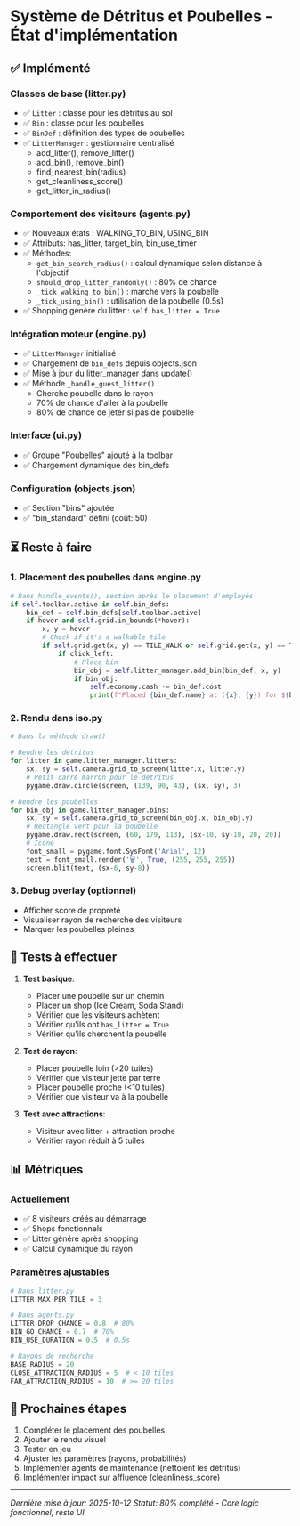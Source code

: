 # Système de Détritus et Poubelles - État d'implémentation

## ✅ Implémenté

### Classes de base (litter.py)
- ✅ `Litter` : classe pour les détritus au sol
- ✅ `Bin` : classe pour les poubelles
- ✅ `BinDef` : définition des types de poubelles
- ✅ `LitterManager` : gestionnaire centralisé
  - add_litter(), remove_litter()
  - add_bin(), remove_bin()
  - find_nearest_bin(radius)
  - get_cleanliness_score()
  - get_litter_in_radius()

### Comportement des visiteurs (agents.py)
- ✅ Nouveaux états : WALKING_TO_BIN, USING_BIN
- ✅ Attributs: has_litter, target_bin, bin_use_timer
- ✅ Méthodes:
  - `get_bin_search_radius()` : calcul dynamique selon distance à l'objectif
  - `should_drop_litter_randomly()` : 80% de chance
  - `_tick_walking_to_bin()` : marche vers la poubelle
  - `_tick_using_bin()` : utilisation de la poubelle (0.5s)
- ✅ Shopping génère du litter : `self.has_litter = True`

### Intégration moteur (engine.py)
- ✅ `LitterManager` initialisé
- ✅ Chargement de `bin_defs` depuis objects.json
- ✅ Mise à jour du litter_manager dans update()
- ✅ Méthode `_handle_guest_litter()` :
  - Cherche poubelle dans le rayon
  - 70% de chance d'aller à la poubelle
  - 80% de chance de jeter si pas de poubelle

### Interface (ui.py)
- ✅ Groupe "Poubelles" ajouté à la toolbar
- ✅ Chargement dynamique des bin_defs

### Configuration (objects.json)
- ✅ Section "bins" ajoutée
- ✅ "bin_standard" défini (coût: 50)

## ⏳ Reste à faire

### 1. Placement des poubelles dans engine.py
```python
# Dans handle_events(), section après le placement d'employés
if self.toolbar.active in self.bin_defs:
    bin_def = self.bin_defs[self.toolbar.active]
    if hover and self.grid.in_bounds(*hover):
        x, y = hover
        # Check if it's a walkable tile
        if self.grid.get(x, y) == TILE_WALK or self.grid.get(x, y) == TILE_GRASS:
            if click_left:
                # Place bin
                bin_obj = self.litter_manager.add_bin(bin_def, x, y)
                if bin_obj:
                    self.economy.cash -= bin_def.cost
                    print(f"Placed {bin_def.name} at ({x}, {y}) for ${bin_def.cost}")
```

### 2. Rendu dans iso.py
```python
# Dans la méthode draw()

# Rendre les détritus
for litter in game.litter_manager.litters:
    sx, sy = self.camera.grid_to_screen(litter.x, litter.y)
    # Petit carré marron pour le détritus
    pygame.draw.circle(screen, (139, 90, 43), (sx, sy), 3)

# Rendre les poubelles
for bin_obj in game.litter_manager.bins:
    sx, sy = self.camera.grid_to_screen(bin_obj.x, bin_obj.y)
    # Rectangle vert pour la poubelle
    pygame.draw.rect(screen, (60, 179, 113), (sx-10, sy-10, 20, 20))
    # Icône
    font_small = pygame.font.SysFont('Arial', 12)
    text = font_small.render('🗑️', True, (255, 255, 255))
    screen.blit(text, (sx-6, sy-8))
```

### 3. Debug overlay (optionnel)
- Afficher score de propreté
- Visualiser rayon de recherche des visiteurs
- Marquer les poubelles pleines

## 🧪 Tests à effectuer

1. **Test basique**:
   - Placer une poubelle sur un chemin
   - Placer un shop (Ice Cream, Soda Stand)
   - Vérifier que les visiteurs achètent
   - Vérifier qu'ils ont `has_litter = True`
   - Vérifier qu'ils cherchent la poubelle

2. **Test de rayon**:
   - Placer poubelle loin (>20 tuiles)
   - Vérifier que visiteur jette par terre
   - Placer poubelle proche (<10 tuiles)
   - Vérifier que visiteur va à la poubelle

3. **Test avec attractions**:
   - Visiteur avec litter + attraction proche
   - Vérifier rayon réduit à 5 tuiles

## 📊 Métriques

### Actuellement
- ✅ 8 visiteurs créés au démarrage
- ✅ Shops fonctionnels
- ✅ Litter généré après shopping
- ✅ Calcul dynamique du rayon

### Paramètres ajustables
```python
# Dans litter.py
LITTER_MAX_PER_TILE = 3

# Dans agents.py
LITTER_DROP_CHANCE = 0.8  # 80%
BIN_GO_CHANCE = 0.7  # 70%
BIN_USE_DURATION = 0.5  # 0.5s

# Rayons de recherche
BASE_RADIUS = 20
CLOSE_ATTRACTION_RADIUS = 5  # < 10 tiles
FAR_ATTRACTION_RADIUS = 10  # >= 20 tiles
```

## 🎯 Prochaines étapes

1. Compléter le placement des poubelles
2. Ajouter le rendu visuel
3. Tester en jeu
4. Ajuster les paramètres (rayons, probabilités)
5. Implémenter agents de maintenance (nettoient les détritus)
6. Implémenter impact sur affluence (cleanliness_score)

---
*Dernière mise à jour: 2025-10-12*
*Statut: 80% complété - Core logic fonctionnel, reste UI*

